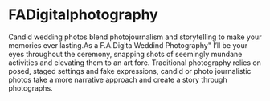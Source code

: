 FADigitalphotography
====================

Candid wedding photos blend photojournalism and storytelling to make your memories ever lasting.As a F.A.Digita Weddind Photography"  I’ll be your eyes throughout the ceremony, snapping shots of seemingly mundane activities and elevating them to an art fore. Traditional photography relies on posed, staged settings and fake expressions, candid or photo journalistic photos take a more narrative approach and create a story through photographs.                                                                                                               
